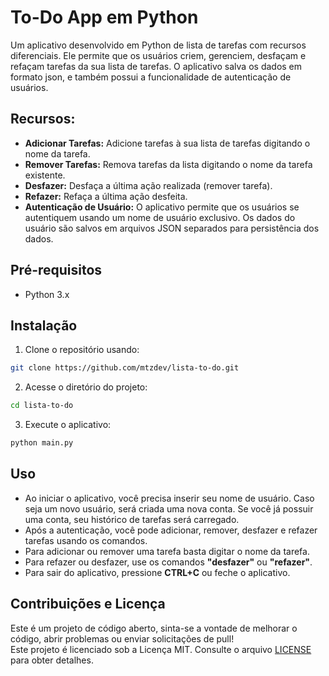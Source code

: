 # To-Do App em Python

Um aplicativo desenvolvido em Python de lista de tarefas com recursos diferenciais. Ele permite que os usuários criem, gerenciem, desfaçam e refaçam tarefas da sua lista de tarefas. O aplicativo salva os dados em formato json, e também possui a funcionalidade de autenticação de usuários.

## Recursos:
- **Adicionar Tarefas:** Adicione tarefas à sua lista de tarefas digitando o nome da tarefa.
- **Remover Tarefas:** Remova tarefas da lista digitando o nome da tarefa existente.
- **Desfazer:** Desfaça a última ação realizada (remover tarefa).
- **Refazer:** Refaça a última ação desfeita.
- **Autenticação de Usuário:** O aplicativo permite que os usuários se autentiquem usando um nome de usuário exclusivo. Os dados do usuário são salvos em arquivos JSON separados para persistência dos dados.

## Pré-requisitos
- Python 3.x

## Instalação
1. Clone o repositório usando:
```bash
git clone https://github.com/mtzdev/lista-to-do.git
```
2. Acesse o diretório do projeto:
```bash
cd lista-to-do
```
3. Execute o aplicativo:
```bash
python main.py
```

## Uso
- Ao iniciar o aplicativo, você precisa inserir seu nome de usuário. Caso seja um novo usuário, será criada uma nova conta. Se você já possuir uma conta, seu histórico de tarefas será carregado.
- Após a autenticação, você pode adicionar, remover, desfazer e refazer tarefas usando os comandos.
- Para adicionar ou remover uma tarefa basta digitar o nome da tarefa.
- Para refazer ou desfazer, use os comandos **"desfazer"** ou **"refazer"**.
- Para sair do aplicativo, pressione **CTRL+C** ou feche o aplicativo.

## Contribuições e Licença
Este é um projeto de código aberto, sinta-se a vontade de melhorar o código, abrir problemas ou enviar solicitações de pull!
<br>
Este projeto é licenciado sob a Licença MIT. Consulte o arquivo [LICENSE](https://github.com/mtzdev/lista-to-do/blob/main/LICENSE) para obter detalhes.
